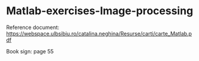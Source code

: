 # Matlab-exercises-Image-processing

Reference document: https://webspace.ulbsibiu.ro/catalina.neghina/Resurse/carti/carte_Matlab.pdf 

Book sign: page 55
